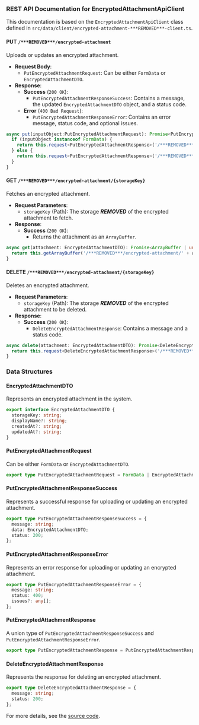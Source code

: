 ### REST API Documentation for EncryptedAttachmentApiClient

This documentation is based on the `EncryptedAttachmentApiClient` class defined in `src/data/client/encrypted-attachment-***REMOVED***-client.ts`.

#### PUT `/***REMOVED***/encrypted-attachment`

Uploads or updates an encrypted attachment.

- **Request Body**: 
  - `PutEncryptedAttachmentRequest`: Can be either `FormData` or `EncryptedAttachmentDTO`.
- **Response**:
  - **Success** (`200 OK`):
    - `PutEncryptedAttachmentResponseSuccess`: Contains a message, the updated `EncryptedAttachmentDTO` object, and a status code.
  - **Error** (`400 Bad Request`):
    - `PutEncryptedAttachmentResponseError`: Contains an error message, status code, and optional issues.

```typescript
async put(inputObject:PutEncryptedAttachmentRequest): Promise<PutEncryptedAttachmentResponse> {
  if (inputObject instanceof FormData) {
    return this.request<PutEncryptedAttachmentResponse>('/***REMOVED***/encrypted-attachment', 'PUT', { ecnryptedFields: [] }, null, inputObject as FormData) as Promise<PutEncryptedAttachmentResponse>;
  } else {
    return this.request<PutEncryptedAttachmentResponse>('/***REMOVED***/encrypted-attachment', 'PUT', { ecnryptedFields: ['displayName'] }, inputObject as EncryptedAttachmentDTO) as Promise<PutEncryptedAttachmentResponse>;
  }
}
```

#### GET `/***REMOVED***/encrypted-attachment/{storageKey}`

Fetches an encrypted attachment.

- **Request Parameters**:
  - `storageKey` (Path): The storage ***REMOVED*** of the encrypted attachment to fetch.
- **Response**:
  - **Success** (`200 OK`):
    - Returns the attachment as an `ArrayBuffer`.

```typescript
async get(attachment: EncryptedAttachmentDTO): Promise<ArrayBuffer | undefined | null> {
  return this.getArrayBuffer('/***REMOVED***/encrypted-attachment/' + attachment.storageKey);
}
```

#### DELETE `/***REMOVED***/encrypted-attachment/{storageKey}`

Deletes an encrypted attachment.

- **Request Parameters**:
  - `storageKey` (Path): The storage ***REMOVED*** of the encrypted attachment to be deleted.
- **Response**:
  - **Success** (`200 OK`):
    - `DeleteEncryptedAttachmentResponse`: Contains a message and a status code.

```typescript
async delete(attachment: EncryptedAttachmentDTO): Promise<DeleteEncryptedAttachmentResponse> {
  return this.request<DeleteEncryptedAttachmentResponse>('/***REMOVED***/encrypted-attachment/' + attachment.storageKey, 'DELETE', { ecnryptedFields: [] }) as Promise<DeleteEncryptedAttachmentResponse>;
}
```

### Data Structures

#### EncryptedAttachmentDTO

Represents an encrypted attachment in the system.

```typescript
export interface EncryptedAttachmentDTO {
  storageKey: string;
  displayName?: string;
  createdAt?: string;
  updatedAt?: string;
}
```

#### PutEncryptedAttachmentRequest

Can be either `FormData` or `EncryptedAttachmentDTO`.

```typescript
export type PutEncryptedAttachmentRequest = FormData | EncryptedAttachmentDTO;
```

#### PutEncryptedAttachmentResponseSuccess

Represents a successful response for uploading or updating an encrypted attachment.

```typescript
export type PutEncryptedAttachmentResponseSuccess = {
  message: string;
  data: EncryptedAttachmentDTO;
  status: 200;
};
```

#### PutEncryptedAttachmentResponseError

Represents an error response for uploading or updating an encrypted attachment.

```typescript
export type PutEncryptedAttachmentResponseError = {
  message: string;
  status: 400;
  issues?: any[];
};
```

#### PutEncryptedAttachmentResponse

A union type of `PutEncryptedAttachmentResponseSuccess` and `PutEncryptedAttachmentResponseError`.

```typescript
export type PutEncryptedAttachmentResponse = PutEncryptedAttachmentResponseSuccess | PutEncryptedAttachmentResponseError;
```

#### DeleteEncryptedAttachmentResponse

Represents the response for deleting an encrypted attachment.

```typescript
export type DeleteEncryptedAttachmentResponse = {
  message: string;
  status: 200;
};
```

For more details, see the [source code](https://github.com/CatchTheTornado/doctor-dok/blob/main/src/data/client/encrypted-attachment-***REMOVED***-client.ts).